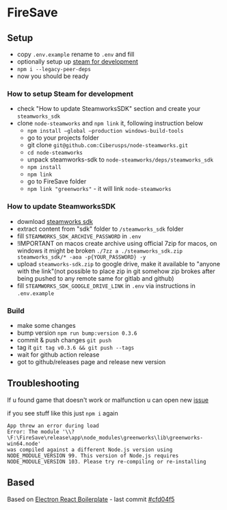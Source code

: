 # FireSave

## Setup

- copy `.env.example` rename to `.env` and fill
- optionally setup up [steam for development](#How-to-setup-Steam-for-development)
- `npm i --legacy-peer-deps`
- now you should be ready

### How to setup Steam for development

- check "How to update SteamworksSDK" section and create your `steamworks_sdk`
- clone `node-steamworks` and `npm link` it, following instruction below
  - `npm install –global –production windows-build-tools`
  - go to your projects folder
  - git clone `git@github.com:Ciberusps/node-steamworks.git`
  - `cd node-steamworks`
  - unpack steamworks-sdk to `node-steamworks/deps/steamworks_sdk`
  - `npm install`
  - `npm link`
  - go to FireSave folder
  - `npm link "greenworks"` - it will link `node-steamworks`

### How to update SteamworksSDK

- download [steamworks sdk](https://partner.steamgames.com/downloads/list)
- extract content from "sdk" folder to `/steamworks_sdk` folder
- fill `STEAMWORKS_SDK_ARCHIVE_PASSWORD` in `.env`
- !IMPORTANT on macos create archive using official 7zip for macos, on windows it might be broken `./7zz a ./steamworks_sdk.zip steamworks_sdk/* -aoa -p{YOUR_PASSWORD} -y`
- upload `steamworks-sdk.zip` to google drive, make it available to "anyone with the link"(not possible to place zip in git somehow zip brokes after being pushed to any remote same for gitlab and github)
- fill `STEAMWORKS_SDK_GOOGLE_DRIVE_LINK` in `.env` via instructions in `.env.example`

### Build

- make some changes
- bump version `npm run bump:version 0.3.6`
- commit & push changes `git push`
- tag it `git tag v0.3.6 && git push --tags`
- wait for github action release
- got to github/releases page and release new version

## Troubleshooting

If u found game that doesn't work or malfunction u can open new [issue](https://github.com/Ciberusps/FireSave/issues)

if you see stuff like this just `npm i` again

```
App threw an error during load
Error: The module '\\?\F:\FireSave\release\app\node_modules\greenworks\lib\greenworks-win64.node'
was compiled against a different Node.js version using
NODE_MODULE_VERSION 99. This version of Node.js requires
NODE_MODULE_VERSION 103. Please try re-compiling or re-installing
```

## Based

Based on [Electron React Boilerplate](https://github.com/electron-react-boilerplate/electron-react-boilerplate) - last commit [#cfd04f5](https://github.com/electron-react-boilerplate/electron-react-boilerplate/commit/cfd04f5375ea5b43ec1c735c078eaaa4fe8cc074)
